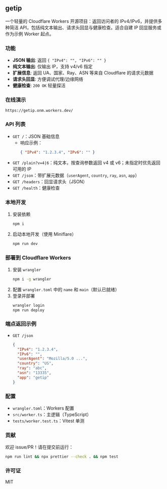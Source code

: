 ## getip

一个轻量的 Cloudflare Workers 开源项目：返回访问者的 IPv4/IPv6，并提供多种简洁 API，包括纯文本输出、请求头回显与健康检查。适合自建 IP 回显服务或作为示例 Worker 起点。

### 功能
- **JSON 输出**: 返回 `{ "IPv4": "", "IPv6": "" }`
- **纯文本输出**: 仅输出 IP，支持 v4/v6 指定
- **扩展信息**: 返回 UA、国家、Ray、ASN 等来自 Cloudflare 的请求元数据
- **请求头回显**: 方便调试代理/边缘网络
- **健康检查**: `200 OK` 轻量探活

### 在线演示
`https://getip.onm.workers.dev/`

### API 列表
- `GET /`：JSON 基础信息
  - 响应示例：
    ```json
    { "IPv4": "1.2.3.4", "IPv6": "" }
    ```
- `GET /plain?v=4|6`：纯文本，按查询参数返回 v4 或 v6；未指定时优先返回可用的 IP
- `GET /json`：带扩展元数据（`userAgent`, `country`, `ray`, `asn`, `app`）
- `GET /headers`：回显请求头（JSON）
- `GET /health`：健康检查

### 本地开发
1. 安装依赖
   ```bash
   npm i
   ```
2. 启动本地开发（使用 Miniflare）
   ```bash
   npm run dev
   ```

### 部署到 Cloudflare Workers
1. 安装 `wrangler`
   ```bash
   npm i -g wrangler
   ```
2. 配置 `wrangler.toml` 中的 `name` 和 `main`（默认已就绪）
3. 登录并部署
   ```bash
   wrangler login
   npm run deploy
   ```

### 端点返回示例
- `GET /json`
  ```json
  {
    "IPv4": "1.2.3.4",
    "IPv6": "",
    "userAgent": "Mozilla/5.0 ...",
    "country": "US",
    "ray": "abc",
    "asn": "13335",
    "app": "getip"
  }
  ```

### 配置
- `wrangler.toml`：Workers 配置
- `src/worker.ts`：主逻辑（TypeScript）
- `tests/worker.test.ts`：Vitest 单测

### 贡献
欢迎 issue/PR！请在提交前运行：
```bash
npm run lint && npx prettier --check . && npm test
```

### 许可证
MIT

